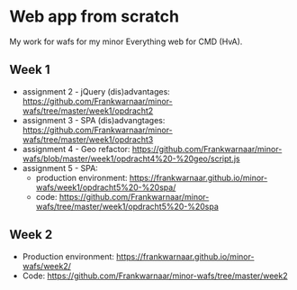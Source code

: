 # Web app from scratch

My work for wafs for my minor Everything web for CMD (HvA).

## Week 1
* assignment 2 - jQuery (dis)advantages: https://github.com/Frankwarnaar/minor-wafs/tree/master/week1/opdracht2
* assignment 3 - SPA (dis)advangtages: https://github.com/Frankwarnaar/minor-wafs/tree/master/week1/opdracht3
* assignment 4 - Geo refactor: https://github.com/Frankwarnaar/minor-wafs/blob/master/week1/opdracht4%20-%20geo/script.js
* assignment 5 - SPA:
  * production environment: https://frankwarnaar.github.io/minor-wafs/week1/opdracht5%20-%20spa/
  * code: https://github.com/Frankwarnaar/minor-wafs/tree/master/week1/opdracht5%20-%20spa

## Week 2
* Production environment: https://frankwarnaar.github.io/minor-wafs/week2/
* Code: https://github.com/Frankwarnaar/minor-wafs/tree/master/week2
